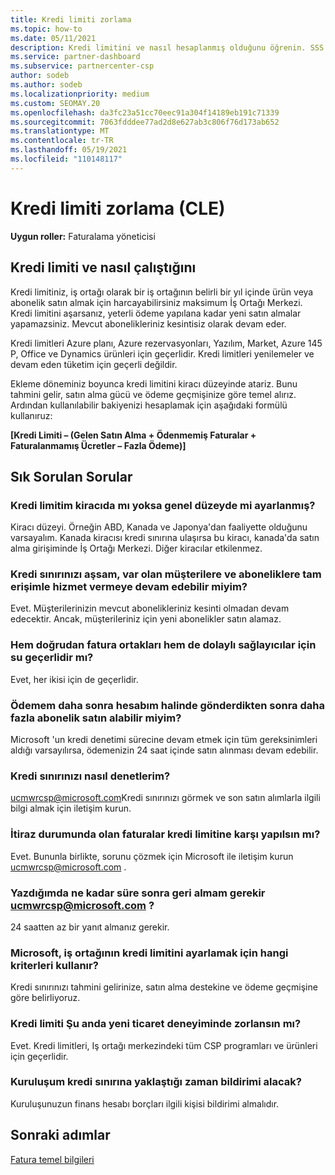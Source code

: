 ```yaml
---
title: Kredi limiti zorlama
ms.topic: how-to
ms.date: 05/11/2021
description: Kredi limitini ve nasıl hesaplanmış olduğunu öğrenin. SSS'yi içerir.
ms.service: partner-dashboard
ms.subservice: partnercenter-csp
author: sodeb
ms.author: sodeb
ms.localizationpriority: medium
ms.custom: SEOMAY.20
ms.openlocfilehash: da3fc23a51cc70eec91a304f14189eb191c71339
ms.sourcegitcommit: 7063fdddee77ad2d8e627ab3c806f76d173ab652
ms.translationtype: MT
ms.contentlocale: tr-TR
ms.lasthandoff: 05/19/2021
ms.locfileid: "110148117"
---
```

# <a name="credit-limit-enforcement-cle"></a>Kredi limiti zorlama (CLE)

**Uygun roller:** Faturalama yöneticisi

## <a name="your-credit-limit-and-how-it-works"></a>Kredi limiti ve nasıl çalıştığını

Kredi limitiniz, iş ortağı olarak bir iş ortağının belirli bir yıl içinde ürün veya abonelik satın almak için harcayabilirsiniz maksimum İş Ortağı Merkezi. Kredi limitini aşarsanız, yeterli ödeme yapılana kadar yeni satın almalar yapamazsiniz. Mevcut abonelikleriniz kesintisiz olarak devam eder.

Kredi limitleri Azure planı, Azure rezervasyonları, Yazılım, Market, Azure 145 P, Office ve Dynamics ürünleri için geçerlidir. Kredi limitleri yenilemeler ve devam eden tüketim için geçerli değildir.

Ekleme döneminiz boyunca kredi limitini kiracı düzeyinde atariz. Bunu tahmini gelir, satın alma gücü ve ödeme geçmişinize göre temel alırız. Ardından kullanılabilir bakiyenizi hesaplamak için aşağıdaki formülü kullanıruz:

**[Kredi Limiti – (Gelen Satın Alma + Ödenmemiş Faturalar + Faturalanmamış Ücretler – Fazla Ödeme)]**

## <a name="frequently-asked-questions"></a>Sık Sorulan Sorular

### <a name="is-my-credit-limit-set-at-the-tenant-or-global-level"></a>Kredi limitim kiracıda mı yoksa genel düzeyde mi ayarlanmış?

Kiracı düzeyi. Örneğin ABD, Kanada ve Japonya'dan faaliyette olduğunu varsayalım. Kanada kiracısı kredi sınırına ulaşırsa bu kiracı, kanada'da satın alma girişiminde İş Ortağı Merkezi. Diğer kiracılar etkilenmez. 

### <a name="if-i-exceed-my-credit-limit-can-i-continue-servicing-existing-customers-and-subscriptions-with-full-access"></a>Kredi sınırınızı aşsam, var olan müşterilere ve aboneliklere tam erişimle hizmet vermeye devam edebilir miyim?

Evet. Müşterilerinizin mevcut abonelikleriniz kesinti olmadan devam edecektir. Ancak, müşterileriniz için yeni abonelikler satın alamaz.

### <a name="does-cle-apply-to-both-direct-bill-partners-and-indirect-providers"></a>Hem doğrudan fatura ortakları hem de dolaylı sağlayıcılar için su geçerlidir mı?

Evet, her ikisi için de geçerlidir.

### <a name="after-i-submit-my-payment-to-reinstate-my-account-when-can-i-purchase-more-subscriptions"></a>Ödemem daha sonra hesabım halinde gönderdikten sonra daha fazla abonelik satın alabilir miyim? 

Microsoft 'un kredi denetimi sürecine devam etmek için tüm gereksinimleri aldığı varsayılırsa, ödemenizin 24 saat içinde satın alınması devam edebilir.

### <a name="how-can-i-check-my-credit-limit"></a>Kredi sınırınızı nasıl denetlerim?

[ucmwrcsp@microsoft.com](mailto:ucmwrcsp@microsoft.com)Kredi sınırınızı görmek ve son satın alımlarla ilgili bilgi almak için iletişim kurun.

### <a name="do-invoices-that-are-in-dispute-count-against-the-credit-limit"></a>İtiraz durumunda olan faturalar kredi limitine karşı yapılsın mı?

Evet. Bununla birlikte, sorunu çözmek için Microsoft ile iletişim kurun [ucmwrcsp@microsoft.com](mailto:ucmwrcsp@microsoft.com) .

### <a name="how-soon-will-i-hear-back-if-i-write-to-ucmwrcspmicrosoftcom"></a>Yazdığımda ne kadar süre sonra geri almam gerekir ucmwrcsp@microsoft.com ?

24 saatten az bir yanıt almanız gerekir. 

### <a name="what-criteria-does-microsoft-use-for-setting-a-partners-credit-limit"></a>Microsoft, iş ortağının kredi limitini ayarlamak için hangi kriterleri kullanır?

Kredi sınırınızı tahmini gelirinize, satın alma destekine ve ödeme geçmişine göre belirliyoruz.

### <a name="is-the-credit-limit-currently-enforced-on-the-new-commerce-experience"></a>Kredi limiti Şu anda yeni ticaret deneyiminde zorlansın mı?

Evet. Kredi limitleri, Iş ortağı merkezindeki tüm CSP programları ve ürünleri için geçerlidir.

### <a name="who-will-receive-the-notification-when-my-organization-is-nearing-its-credit-limit"></a>Kuruluşum kredi sınırına yaklaştığı zaman bildirimi alacak?

Kuruluşunuzun finans hesabı borçları ilgili kişisi bildirimi almalıdır.

## <a name="next-steps"></a>Sonraki adımlar

[Fatura temel bilgileri](./billing-basics.md)
